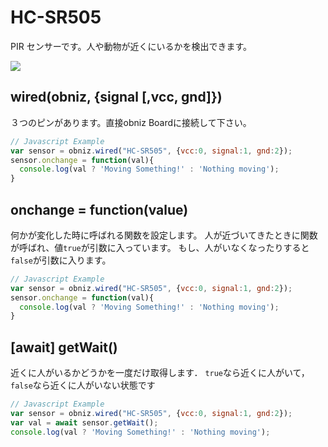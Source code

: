 # HC-SR505

PIR センサーです。人や動物が近くにいるかを検出できます。

![](image.jpg)


## wired(obniz, {signal [,vcc, gnd]})

３つのピンがあります。直接obniz Boardに接続して下さい。

```Javascript
// Javascript Example
var sensor = obniz.wired("HC-SR505", {vcc:0, signal:1, gnd:2});
sensor.onchange = function(val){
  console.log(val ? 'Moving Something!' : 'Nothing moving');
}
```

## onchange = function(value)

何かが変化した時に呼ばれる関数を設定します。
人が近づいてきたときに関数が呼ばれ、値`true`が引数に入っています。
もし、人がいなくなったりすると`false`が引数に入ります。

```Javascript
// Javascript Example
var sensor = obniz.wired("HC-SR505", {vcc:0, signal:1, gnd:2});
sensor.onchange = function(val){
  console.log(val ? 'Moving Something!' : 'Nothing moving');
}
```

## [await] getWait()

近くに人がいるかどうかを一度だけ取得します．
`true`なら近くに人がいて，`false`なら近くに人がいない状態です


```Javascript
// Javascript Example
var sensor = obniz.wired("HC-SR505", {vcc:0, signal:1, gnd:2});
var val = await sensor.getWait();
console.log(val ? 'Moving Something!' : 'Nothing moving');
```
